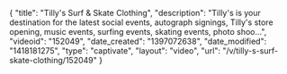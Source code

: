 {
    "title": "Tilly's Surf & Skate Clothing",
    "description": "Tilly's is your destination for the latest social events, autograph signings, Tilly's store opening, music events, surfing events, skating events, photo shoo...",
    "videoid": "152049",
    "date_created": "1397072638",
    "date_modified": "1418181275",
    "type": "captivate",
    "layout": "video",
    "url": "\/v\/tilly-s-surf-skate-clothing\/152049"
}